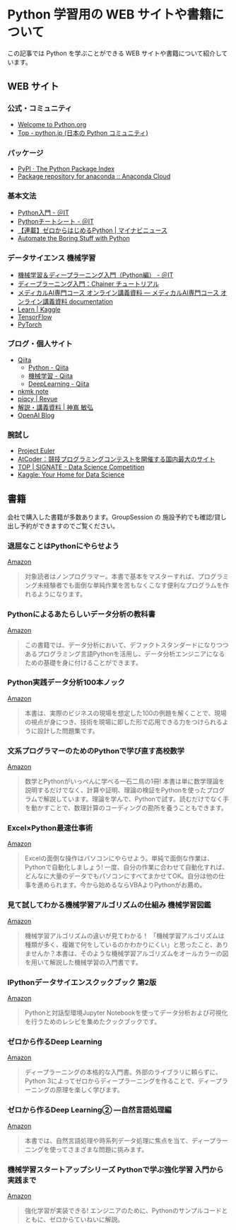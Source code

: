 # Python 学習用の WEB サイトや書籍について  

この記事では Python を学ぶことができる WEB サイトや書籍について紹介しています。  

## WEB サイト  

### 公式・コミュニティ  

- [Welcome to Python.org](https://www.python.org/)  
- [Top - python.jp (日本の Python コミュニティ)](https://www.python.jp/)  

### パッケージ  

- [PyPI · The Python Package Index](https://pypi.org/)  
- [Package repository for anaconda :: Anaconda Cloud](https://anaconda.org/anaconda/repo)  

### 基本文法  

- [Python入門 - ＠IT](https://www.atmarkit.co.jp/ait/series/12963/)  
- [Pythonチートシート - ＠IT](https://www.atmarkit.co.jp/ait/series/17323/)  
- [【連載】ゼロからはじめるPython | マイナビニュース](https://news.mynavi.jp/series/zeropython)  
- [Automate the Boring Stuff with Python](https://automatetheboringstuff.com/)  

### データサイエンス 機械学習  

- [機械学習＆ディープラーニング入門（Python編） - ＠IT](https://www.atmarkit.co.jp/ait/series/15506/)  
- [ディープラーニング入門：Chainer チュートリアル]( https://tutorials.chainer.org/ja/)  
- [メディカルAI専門コース オンライン講義資料 — メディカルAI専門コース オンライン講義資料 documentation](https://japan-medical-ai.github.io/medical-ai-course-materials/)  
- [Learn | Kaggle](https://www.kaggle.com/learn/overview)  
- [TensorFlow](https://www.tensorflow.org/)  
- [PyTorch](https://pytorch.org/)  

### ブログ・個人サイト  

- [Qiita](https://qiita.com/)  
  - [Python - Qiita](https://qiita.com/tags/python)  
  - [機械学習 - Qiita](https://qiita.com/tags/%E6%A9%9F%E6%A2%B0%E5%AD%A6%E7%BF%92)
  - [DeepLearning - Qiita](https://qiita.com/tags/deeplearning)  
- [nkmk note](https://note.nkmk.me/)  
- [piqcy | Revue](https://www.getrevue.co/profile/icoxfog417?utm_campaign=Issue&utm_content=profileimage&utm_medium=email&utm_source=piqcy)  
- [解説・講義資料 | 神嶌 敏弘](http://www.kamishima.net/jp/kaisetsu/)  
- [OpenAI Blog](https://openai.com/blog/)  

### 腕試し  

- [Project Euler](https://projecteuler.net)  
- [AtCoder：競技プログラミングコンテストを開催する国内最大のサイト](https://atcoder.jp/?lang=ja)  
- [TOP | SIGNATE - Data Science Competition](https://signate.jp/)  
- [Kaggle: Your Home for Data Science](https://www.kaggle.com/)  

## 書籍  

会社で購入した書籍が多数あります。GroupSession の 施設予約でも確認/貸し出し予約ができますのでご覧ください。  

### 退屈なことはPythonにやらせよう  

[Amazon](https://www.amazon.co.jp/dp/487311778X/)  

> 対象読者はノンプログラマー。本書で基本をマスターすれば、プログラミング未経験者でも面倒な単純作業を苦もなくこなす便利なプログラムを作れるようになります。  

### Pythonによるあたらしいデータ分析の教科書  

[Amazon](https://www.amazon.co.jp/dp/4798158348/)  

> この書籍では、データ分析において、デファクトスタンダードになりつつあるプログラミング言語Pythonを活用し、データ分析エンジニアになるための基礎を身に付けることができます。  

### Python実践データ分析100本ノック  

[Amazon](https://www.amazon.co.jp/dp/4798058750)  

> 本書は、実際のビジネスの現場を想定した100の例題を解くことで、現場の視点が身につき、技術を現場に即した形で応用できる力をつけられるように設計した問題集です。  

### 文系プログラマーのためのPythonで学び直す高校数学  

[Amazon](https://www.amazon.co.jp/dp/4822295915)  

> 数学とPythonがいっぺんに学べる一石二鳥の1冊!
本書は単に数学理論を説明するだけでなく、計算や証明、理論の検証をPythonを使ったプログラムで解説しています。理論を学んで、Pythonで試す。読むだけでなく手を動かすことで、数理計算のコーディングの勘所を養うこともできます。  

### Excel×Python最速仕事術  

[Amazon](https://www.amazon.co.jp/dp/4822295931)  

> Excelの面倒な操作はパソコンにやらせよう。単純で面倒な作業は、Pythonで自動化しましょう! 一度、自分の作業に合わせて自動化すれば、どんなに大量のデータでもパソコンにすべてまかせてOK。自分は他の仕事を進められます。今から始めるならVBAよりPythonがお薦め。  

### 見て試してわかる機械学習アルゴリズムの仕組み 機械学習図鑑  

[Amazon](https://www.amazon.co.jp/dp/4798155659)  

> 機械学習アルゴリズムの違いが見てわかる！
「機械学習アルゴリズムは種類が多く、複雑で何をしているのかわかりにくい」と思ったこと、ありませんか？本書は、そのような機械学習アルゴリズムをオールカラーの図を用いて解説した機械学習の入門書です。  

### IPythonデータサイエンスクックブック 第2版  

[Amazon](https://www.amazon.co.jp/dp/4873118549/)  

> Pythonと対話型環境Jupyter Notebookを使ってデータ分析および可視化を行うためのレシピを集めたクックブックです。  

### ゼロから作るDeep Learning  

[Amazon](https://www.amazon.co.jp/dp/4873117585/)  

> ディープラーニングの本格的な入門書。外部のライブラリに頼らずに、Python 3によってゼロからディープラーニングを作ることで、ディープラーニングの原理を楽しく学びます。

### ゼロから作るDeep Learning② ―自然言語処理編  

[Amazon](https://www.amazon.co.jp/dp/4873118360/)  

> 本書では、自然言語処理や時系列データ処理に焦点を当て、ディープラーニングを使ってさまざまな問題に挑みます。  

### 機械学習スタートアップシリーズ Pythonで学ぶ強化学習 入門から実践まで  

[Amazon](https://www.amazon.co.jp/dp/4065142989/)  

> 強化学習が実装できる! エンジニアのために、Pythonのサンプルコードとともに、ゼロからていねいに解説。  
